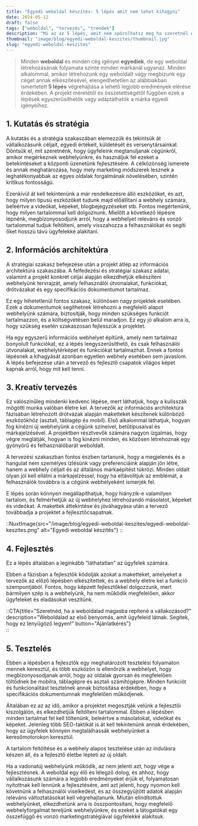 ```yaml
---
title: "Egyedi weboldal készítés: 5 lépés amit nem lehet kihagyni"
date: 2024-05-12
draft: false
tags: ["weboldal", "tervezés", "trendek"]
description: "Mi az az 5 lépés, amit nem spórolhatsz meg ha szeretnél egy egyedi weboldalt? Ez a cikk összegyűjtötte ezeket, hogy neked is olyan weboldalad lehessen, mint a profiknak. "
thumbnail: "image/blog/egyedi-weboldal-keszites/thumbnail.jpg"
slug: "egyedi-weboldal-keszites"
---
```


> Minden **weboldal** és minden cég igényei **egyediek**, de egy weboldal létrehozásának folyamata szinte minden márkánál ugyanaz. Minden alkalommal, amikor létrehozunk egy weboldalt vagy megbízunk egy céget annak elkészítésével, elengedhetetlen az alábbiakban ismertetett **5 lépés** végrehajtása a lehető legjobb eredmények elérése érdekében. A projekt méretétől és összetettségétől függően ezek a lépések egyszerűsíthetők vagy adaptálhatók a márka egyedi igényeihez.


## 1. Kutatás és stratégia


A kutatás és a stratégia szakaszában elemezzük és tekintsük át vállalkozásunk céljait, egyedi értékeit, küldetését és versenytársainkat. Döntsük el, mit szeretnénk, hogy ügyfeleink megtanuljanak cégünkről, amikor megérkeznek webhelyünkre, és használjuk fel ezeket a betekintéseket a központi üzenetünk fejlesztésére. A célközönség ismerete és annak meghatározása, hogy mely marketing módszerek lesznek a leghatékonyabbak az egyes oldalak forgalmának növelésében, szintén kritikus fontosságú.

Ezenkívül át kell tekintenünk a már rendelkezésre álló eszközöket, és azt, hogy milyen típusú eszközöket tudunk majd előállítani a webhely számára, beleértve a videókat, képeket, blogbejegyzéseket stb. Fontos megértenünk, hogy milyen tartalommal kell dolgoznunk. Mielőtt a következő lépésre lépnénk, megbizonyosodjunk arról, hogy a webhelyet releváns és vonzó tartalommal tudjuk feltölteni, amely visszahozza a felhasználókat és segíti őket hosszú távú ügyfelekké alakítani.

## 2. Információs architektúra

A stratégiai szakasz befejezése után a projekt átlép az információs architektúra szakaszába. A felfedezési és stratégiai szakasz adatai, valamint a projekt konkrét céljai alapján elkezdhetjük elkészíteni webhelyünk tervrajzát, amely felhasználói útvonalakat, funkciókat, drótvázakat és egy specifikációs dokumentumot tartalmaz.

Ez egy hihetetlenül fontos szakasz, különösen nagy projektek esetében. Ezek a dokumentumok segíthetnek létrehozni a megfelelő alapot webhelyünk számára, biztosítják, hogy minden szükséges funkciót tartalmazzon, és a költségvetésen belül maradjon. Ez egy jó alkalom arra is, hogy szükség esetén szakaszosan fejlesszük a projektet.

Ha egy egyszerű információs webhelyet építünk, amely nem tartalmaz bonyolult funkciókat, ez a lépés leegyszerűsíthető, és csak felhasználói útvonalakat, webhelytérképet és funkciókat tartalmazhat. Ennek a fontos lépésnek a kihagyását azonban egyetlen webhely esetében sem javaslom. A lépés befejezése után a tervező és fejlesztő csapatok világos képet kapnak arról, hogy mit kell tenni.


## 3. Kreatív tervezés
Ez valószínűleg mindenki kedvenc lépése, mert láthatjuk, hogy a kulisszák mögötti munka valóban életre kel. A tervezők az információs architektúra fázisában létrehozott drótvázak alapján maketteket készítenek különböző eszközökhöz (asztali, táblagép és mobil). Első alkalommal láthatjuk, hogyan fog kinézni új webhelyünk a cégünk színeivel, betűtípusaival és márkajelzésével. A projektben résztvevők számára nagyon izgalmas, hogy végre meglátják, hogyan is fog kinézni minden, és közösen létrehoznak egy gyönyörű és felhasználóbarát weboldalt.

A tervezési szakaszban fontos észben tartanunk, hogy a megjelenés és a hangulat nem személyes ízlésünk vagy preferenciáink alapján jön létre, hanem a webhely céljait és az általános márkaépítést tükrözi. Minden oldalt olyan jól kell ellátni a márkajelzéssel, hogy ha eltávolítjuk az emblémát, a felhasználók továbbra is a cégünk webhelyeként ismerjék fel.

E lépés során könnyen megállapíthatjuk, hogy hiányzik-e valamilyen tartalom, és felmérhetjük az új webhelyhez létrehozandó másolatot, képeket és videókat. A makettek áttekintése és jóváhagyása után a tervező továbbadja a projektet a fejlesztőcsapatnak.

::NuxtImage{src="/image/blog/egyedi-weboldal-keszites/egyedi-weboldal-keszites.png" alt="Egyedi weboldal készítés"}
::

## 4. Fejlesztés
Ez a lépés általában a leginkább "láthatatlan" az ügyfelek számára.

Ebben a fázisban a fejlesztők kódolják azokat a maketteket, amelyeket a tervezők az előző lépésben elkészítettek, és a webhely életre kel a funkció szempontjából. Fontos, hogy képzett fejlesztőkkel dolgozzunk, mert bármilyen szép is a webhelyünk, ha nem működik megfelelően, akkor ügyfeleket és eladásokat veszítünk.

::CTA{title="Szeretnéd, ha a weboldalad magasba repítené a vállakozásod?" description="Weboldalad az első benyomás, amit ügyfeleid látnak. Segítek, hogy ez lenyűgöző legyen!" button="Ajánlatkérés"}  
::

## 5. Tesztelés
Ebben a lépésben a fejlesztők egy meghatározott tesztelési folyamaton mennek keresztül, és több eszközön is ellenőrzik a webhelyet, hogy megbizonyosodjanak arról, hogy az oldalak gyorsan és megfelelően töltődnek be mobilra, táblagépre és asztali számítógépre. Minden funkciót és funkcionalitást tesztelnek annak biztosítása érdekében, hogy a specifikációs dokumentumnak megfelelően működjenek.

Általában ez az az idő, amikor a projektet megosztják velünk a fejlesztői kiszolgálón, és elkezdhetjük feltölteni tartalommal. Ebben a lépésben minden tartalmat fel kell töltenünk, beleértve a másolatokat, videókat és képeket. Jelenleg több SEO-taktikát is át kell tekintenünk annak érdekében, hogy az ügyfelek könnyen megtalálhassák webhelyünket a keresőmotorokon keresztül.

A tartalom feltöltése és a webhely alapos tesztelése után az indulásra készen áll, és a fejlesztő életbe lépteti az új oldalt.

Ha a vadonatúj webhelyünk működik, az nem jelenti azt, hogy vége a fejlesztésnek. A weboldal egy élő és lélegző dolog, és ahhoz, hogy vállalkozásunk számára a legjobb eredményeket érjük el, folyamatosan nyitottnak kell lennünk a fejlesztésére, ami azt jelenti, hogy nyomon kell követnünk a felhasználói viselkedést, és az összegyűjtött adatok alapján releváns változtatásokat kell végrehajtanunk. Miután elindítottuk webhelyünket, elkezdhetünk arra is összpontosítani, hogy megfelelő webhelyforgalmat tereljünk webhelyünkre, és ezeket a látogatókat egy összefüggő és vonzó marketingstratégiával ügyfelekké alakítsuk.

